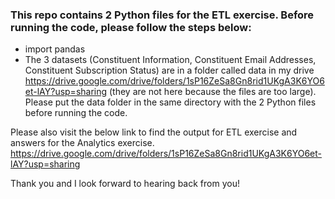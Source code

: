 ### This repo contains 2 Python files for the ETL exercise. Before running the code, please follow the steps below:
 - import pandas
 - The 3 datasets (Constituent Information, Constituent Email Addresses, Constituent Subscription Status) are in a folder called data in my drive https://drive.google.com/drive/folders/1sP16ZeSa8Gn8rid1UKgA3K6YO6et-lAY?usp=sharing (they are not here because the files are too large). Please put the data folder in the same directory with the 2 Python files before running the code.
 
 
Please also visit the below link to find the output for ETL exercise and answers for the Analytics exercise. 
https://drive.google.com/drive/folders/1sP16ZeSa8Gn8rid1UKgA3K6YO6et-lAY?usp=sharing


Thank you and I look forward to hearing back from you!
